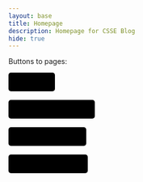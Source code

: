 ```yaml
---
layout: base
title: Homepage
description: Homepage for CSSE Blog
hide: true
---
```









Buttons to pages: <br>


<div style="display: flex; flex-wrap: wrap; gap: 10px;">
    <a href="{{site.baseurl}}/fthing" style="text-decoration: none;">
        <div style="background-color: #000000; color: black; padding: 10px 20px; border-radius: 5px; font-weight: bold;">
            Tinkers
        </div>
     </a>
</div>

<br>



<div style="display: flex; flex-wrap: wrap; gap: 10px;">
    <a href="{{site.baseurl}}/fthing" style="text-decoration: none;">
        <div style="background-color: #000000; color: black; padding: 10px 20px; border-radius: 5px; font-weight: bold;">
            Five Things We Did
        </div>
     </a>
</div>

<br>

<div style="display: flex; flex-wrap: wrap; gap: 10px;">
    <a href="{{site.baseurl}}/tuw" style="text-decoration: none;">
        <div style="background-color: #000000; color: black; padding: 10px 20px; border-radius: 5px; font-weight: bold;">
            Tinkers Write Up
        </div>
     </a>
</div>

<br>

<div style="display: flex; flex-wrap: wrap; gap: 10px;">
    <a href="{{site.baseurl}}/tuw" style="text-decoration: none;">
        <div style="background-color: #000000; color: black; padding: 10px 20px; border-radius: 5px; font-weight: bold;">
            N@TM Feedback
        </div>
     </a>
</div>

<br>











<!--




---
layout: base
title: Game Planning
description: Planning for CSSE RPG
hide: true
---





<br>
Our game idea is a platformer RPG and has the  of Arrav LaJolla and Ruhann Balsa. <br>
Arrav is the main character and Ruhann is the secondary character. <br>
We would have a collision action command in order to tell if Arrav hits Ruhann <br>
If Arrav hits Ruhann, Arrav instantly dies, and the game ends in a loss. <br>
If possible, we would also use the collision action command to add projectiles into the game, and if Arrav hits Ruhann with a projectile then this would result in either Ruhann losing health or Ruhann being slowed down or hit off the platform he currently is on.


We have sprites of Arrav and Ruhann

# Varra
![Arrav](ruarav.gif)
<br>
Arrav is the protagonist of our game and is what the player (you) will control. 

# Nnahur
![Ruhann](rufat.gif)
<br>
Ruhann is the main antagonist of our game and you are trying to defeat him with your platforming skills. 


### WE GOT PERMISSION FROM RUHAAN AND AARAV TO DEPICT THEM IN THIS WAY.


# Goal of the game
In order to win our game, you trying to finish the end of the platform before Ruhann does. This is used with your parkour skills and you are controlling the Arrav with the arrow keys <br>
The game can be visualized as the online multiplayer game Tag, except that instead of trying to tag the other player, you are trying to get ahead of Ruhann <br>


# Flowchart <br>

Zhengji and Advait flowchart for CSSE Game: <br>
![Flowchart](final-flowchart.png)
<br>


General Code for the game
our game would usually utilize the this.physics command <br>
we would use it like such

```
let arrav = this.physics.add.sprite(100, 300, 'arrav');
```

we would also like to not allow collision between Arrav and Ruhann, utilizing the 
```
interactionAction
isColission()
```

<br>
We would also use code like the following for our background

```
function draw(ctx) {
    ctx.fillStyle = "blue";
    ctx.fillRect(10, 10, 100, 100);
}
```


<br>
<br>
<br>
<br>
<br>
<br>
<br>
<br>
<br>
<br>
<br>
<br>
<br>
<br>
<br>
<br>
<br>
<br>
<br>
<br>
<br>
<br>
<br>


this is making me think of the song Role Playing Game by soramafuurasaka lol
-->





<!-- 
it worked...

thank you finally....

now its time to local host...

local host, has worked...

YESSSSSSS

THAT

WAS

SO

NICE

FINALLY

Hi guys :D
I have been told to do more index.md stuff so here have some gibberish

rip rachits friend :c

anyway have rachits github and belows his entire linkedin :D

i need to update ss but heres his linkedin link

So my buttons weere kinda not working so i inputted it into chatpgt and this is what they said to do.


<!DOCTYPE html>
<html lang="en">
<head>
  <meta charset="UTF-8">
  <meta name="viewport" content="width=device-width, initial-scale=1.0">
  <title>Buttons</title>
  <style>
    .button {
      display: inline-block;
      margin: 10px 0;
      text-decoration: none;
    }
    .button button {
      padding: 10px 20px;
      font-size: 16px;
      background-color: #007BFF;
      color: white;
      border: none;
      cursor: pointer;
      border-radius: 5px;
    }
    .button button:hover {
      background-color: #0056b3;
    }
  </style>
</head>
<body>
  <a href="https://github.com/xinjiav2/test2/blob/main/_notebooks/Foundation/B-tools_and_equipment/2023-08-22-devops_tools-verify.ipynb" target="_blank" class="button">
    <button>Validate notebook i think?</button>
  </a>

  <a href="https://www.linkedin.com/in/rachit-jaiswal-a534b5196" target="_blank" class="button">
    <button>Rachit's LinkedIn</button>
  </a>

  <a href="https://github.com/rachit-j" target="_blank" class="button">
    <button>Rachit's GitHub</button>
  </a>

  <a href="https://academicsandathleticsforall.org/team" target="_blank" class="button">
    <button>Rachit's Non-Profit</button>
  </a>

  <a href="https://ftcscorpio.com/2022-2023-members/" target="_blank" class="button">
    <button>Rachit's FTC Team Scorpio</button>
  </a>

  <p>In case you have not noticed, I am kinda addicted to anything Rachit related.</p>

  <p>Anyway, I got the signup to LinkedIn thing, so I cannot put the images of Rachit on there, sadly.</p>

  <a href="https://nighthawkcoders.github.io/portfolio_2025/devops/tools/verify" target="_blank" class="button">
    <button>Verify Tools (bc apparently we need it)</button>
  </a>
</body>
</html>

hi!
apparently i got permission to have rachit images
so im gonna add that eventually

hopefully this is a snake 

<div style="display: flex; flex-wrap: wrap; gap: 10px;">
    <a href="{{site.baseurl}}/snake" style="text-decoration: none;">
        <div style="background-color: #BBDE22; color: black; padding: 10px 20px; border-radius: 5px; font-weight: bold;">
            Snake Game
        </div>
     </a>
</div>

<br>

<div style="display: flex; flex-wrap: wrap; gap: 10px;">
    <a href="{{site.baseurl}}/problemos" style="text-decoration: none;">
        <div style="background-color: #38afad; color: black; padding: 10px 20px; border-radius: 5px; font-weight: bold;">
            Problemos
        </div>
     </a>
</div>

<br>


<div style="display: flex; flex-wrap: wrap; gap: 10px;">
    <a href="{{site.baseurl}}/sxc" style="text-decoration: none;">
        <div style="background-color: #38afad; color: black; padding: 10px 20px; border-radius: 5px; font-weight: bold;">
            panel thing
        </div>
     </a>
</div>

<br>

<div style="display: flex; flex-wrap: wrap; gap: 10px;">
    <a href="{{site.baseurl}}/ntps" style="text-decoration: none;">
        <div style="background-color: #38afad; color: black; padding: 10px 20px; border-radius: 5px; font-weight: bold;">
            Code That You Get if You Press ctrl+u on Chrome New Tab (doesent work lol its just the code and you cant even see it)
        </div>
     </a>
</div>

<br>


<a href="/ithw.html">View Notebook</a>


-->